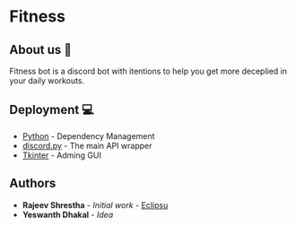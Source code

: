 # Fitness

## About us 💪
Fitness bot is a discord bot with itentions to help you get more deceplied in your daily workouts.
 


## Deployment 💻

* [Python](https://maven.apache.org/) - Dependency Management
* [discord.py](https://pypi.org/project/discord.py/) - The main API wrapper
* [Tkinter](https://docs.python.org/3/) - Adming GUI


## Authors

* **Rajeev Shrestha** - *Initial work* - [Eclipsu](https://github.com/PurpleBooth)
* **Yeswanth Dhakal** - *Idea*

